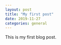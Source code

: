 ```yaml
---
layout: post
title: "My first post"
date: 2019-11-27
categories: general
---
```


This is my first blog post.
